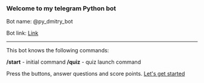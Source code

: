 ### Welcome to my telegram Python bot

Bot name: @py_dmitry_bot

Bot link: [Link](https://t.me/py_dmitry_bot)

---

This bot knows the following commands:

**/start** - initial command
**/quiz** - quiz launch command

Press the buttons, answer questions and score points. [Let's get started](https://t.me/py_dmitry_bot)